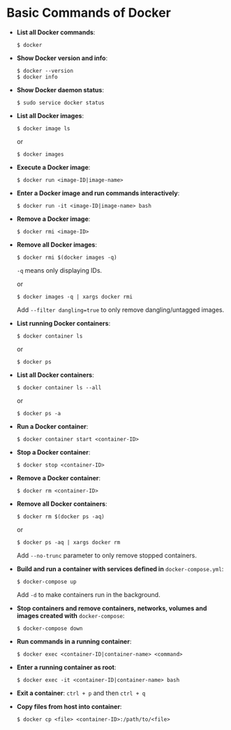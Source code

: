 # Basic Commands of Docker

* **List all Docker commands**:

  ```console
  $ docker
  ```

* **Show Docker version and info**:

  ```console
  $ docker --version
  $ docker info
  ```

* **Show Docker daemon status**:

  ```console
  $ sudo service docker status
  ```

* **List all Docker images**:

  ```console
  $ docker image ls
  ```
  
  or
  
  ```console
  $ docker images
  ```

* **Execute a Docker image**:

  ```console
  $ docker run <image-ID|image-name>
  ```
  
* **Enter a Docker image and run commands interactively**:

  ```console
  $ docker run -it <image-ID|image-name> bash
  ```

* **Remove a Docker image**:

  ```console
  $ docker rmi <image-ID>
  ```

* **Remove all Docker images**:

  ```console
  $ docker rmi $(docker images -q)
  ```

  `-q` means only displaying IDs.

  or 

  ```console
  $ docker images -q | xargs docker rmi
  ```

  Add `--filter dangling=true` to only remove dangling/untagged images.

* **List running Docker containers**:

  ```console
  $ docker container ls
  ```

  or

  ```console
  $ docker ps
  ```

* **List all Docker containers**:

  ```console
  $ docker container ls --all
  ```

  or

  ```console
  $ docker ps -a
  ```
  
* **Run a Docker container**:

   ```console
   $ docker container start <container-ID>
   ```

* **Stop a Docker container**:

  ```console
  $ docker stop <container-ID>
  ```

* **Remove a Docker container**:

  ```console
  $ docker rm <container-ID>
  ```

* **Remove all Docker containers**:

  ```console
  $ docker rm $(docker ps -aq)
  ```

  or

  ```console
  $ docker ps -aq | xargs docker rm
  ```

  Add `--no-trunc` parameter to only remove stopped containers.
  
* **Build and run a container with services defined in** `docker-compose.yml`:

  ```console
  $ docker-compose up
  ```
  
  Add `-d` to make containers run in the background.
  
* **Stop containers and remove containers, networks, volumes and images created with** `docker-compose`:

  ```console
  $ docker-compose down
  ```

* **Run commands in a running container**:

  ```console
  $ docker exec <container-ID|container-name> <command>
  ```

* **Enter a running container as root**: 

  ```console
  $ docker exec -it <container-ID|container-name> bash
  ```

* **Exit a container**: `ctrl + p` and then `ctrl + q`

* **Copy files from host into container**:

  ```console
  $ docker cp <file> <container-ID>:/path/to/<file>
  ```
